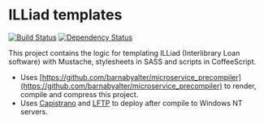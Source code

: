 # ILLiad templates

[![Build Status](http://jenkins1.bobst.nyu.edu/job/ILLiad%20Production/badge/icon)](http://jenkins1.bobst.nyu.edu/job/ILLiad%20Production/)
[![Dependency Status](https://gemnasium.com/NYULibraries/illiad-templates.png)](https://gemnasium.com/NYULibraries/illiad-templates)

This project contains the logic for templating ILLiad (Interlibrary Loan software) with Mustache, stylesheets in SASS and scripts in CoffeeScript.

* Uses [https://github.com/barnabyalter/microservice_precompiler](https://github.com/barnabyalter/microservice_precompiler) to render, compile and compress this project.
* Uses [Capistrano](https://github.com/capistrano/capistrano) and [LFTP](http://lftp.yar.ru/) to deploy after compile to Windows NT servers.
